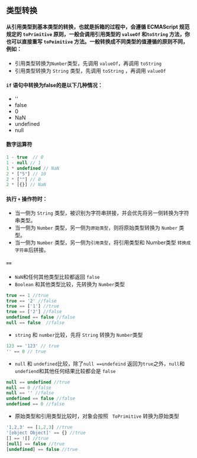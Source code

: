 ## 类型转换
#### 从引用类型到基本类型的转换，也就是拆箱的过程中，会遵循  ECMAScript 规范规定的  `toPrimitive` 原则，一般会调用引用类型的 `valueOf` 和`toString` 方法，你也可以直接重写 `toPeimitive` 方法。一般转换成不同类型的值遵循的原则不同，例如：

- 引用类型转换为`Number`类型，先调用 `valueOf`，再调用 `toString`
- 引用类型转换为 `String` 类型，先调用 `toString` ，再调用 `valueOf`

#### `if` 语句中转换为false的是以下几种情况：
- ''
- false
- 0
- NaN
- undefined
- null

#### 数字运算符

```js
1 - true  // 0 
1 - null // 1
1 * undefined // NaN
2 * ["5"] // 10
2 * [""] // 0
2 * [{}] // NaN
```

#### 执行 `+` 操作符时：

- 当一侧为 `String` 类型，被识别为字符串拼接，并会优先将另一侧转换为字符串类型。
- 当一侧为 `Number` 类型，另一侧为`原始类型`，则将原始类型转换为 `Number` 类型。
- 当一侧为 `Number` 类型，另一侧为`引用类型`，将引用类型和 Number类型 `转换成字符串`后拼接。

#### `==`
- `NaN`和任何其他类型比较都返回 `false`
- `Boolean` 和其他类型比较，先转换为 `Number`类型

```js
true == 1 //true
true == '2' //false
true == ['1'] //true
true == ['2'] //false
undefined == false //false
null == false  //false
```

-  `string` 和 `number`比较，先将 `String` 转换为 `Number`类型

```js
123 == '123' // true
'' == 0 // true
```

-  `null` 和 `undefined`比较，除了`null ==undefeind` 返回为`true`之外，`null`和 `undefiend`和其他任何结果比较都会是 `false`

```js
null == undefined //true
null == 0 //false
null == '' //false
undefined == false //false
undefined == 0 //false
```
- 原始类型和引用类型比较时，对象会按照 ` ToPrimitive` 转换为原始类型
```js
'1,2,3' == [1,2,3] //true
'[object Object]' == {} //true
[] == ![] //true
[null] == false //true
[undefined] == false //true
```